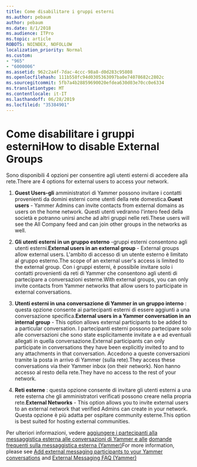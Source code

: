 ```yaml
---
title: Come disabilitare i gruppi esterni
ms.author: pebaum
author: pebaum
ms.date: 8/1/2018
ms.audience: ITPro
ms.topic: article
ROBOTS: NOINDEX, NOFOLLOW
localization_priority: Normal
ms.custom:
- "965"
- "6000006"
ms.assetid: 962c2a4f-7dac-4ccc-98a8-d0d283c95808
ms.openlocfilehash: 111b558fc94d0305363097ba0e74078682c2802c
ms.sourcegitcommit: 5fb7a4b28859690020efdea630d03e70cc0e6334
ms.translationtype: MT
ms.contentlocale: it-IT
ms.lasthandoff: 06/28/2019
ms.locfileid: "35384901"
---
```

# <a name="how-to-disable-external-groups"></a><span data-ttu-id="e3099-102">Come disabilitare i gruppi esterni</span><span class="sxs-lookup"><span data-stu-id="e3099-102">How to disable External Groups</span></span>

<span data-ttu-id="e3099-103">Sono disponibili 4 opzioni per consentire agli utenti esterni di accedere alla rete.</span><span class="sxs-lookup"><span data-stu-id="e3099-103">There are 4 options for external users to access your network.</span></span>
  
1. <span data-ttu-id="e3099-104">**Guest Users-gli** amministratori di Yammer possono invitare i contatti provenienti da domini esterni come utenti della rete domestica.</span><span class="sxs-lookup"><span data-stu-id="e3099-104">**Guest users** - Yammer Admins can invite contacts from external domains as users on the home network.</span></span> <span data-ttu-id="e3099-105">Questi utenti vedranno l'intero feed della società e potranno unirsi anche ad altri gruppi nelle reti.</span><span class="sxs-lookup"><span data-stu-id="e3099-105">These users will see the All Company feed and can join other groups in the networks as well.</span></span>

2. <span data-ttu-id="e3099-106">**Gli utenti esterni in un gruppo esterno** -gruppi esterni consentono agli utenti esterni.</span><span class="sxs-lookup"><span data-stu-id="e3099-106">**External users in an external group** - External groups allow external users.</span></span> <span data-ttu-id="e3099-107">L'ambito di accesso di un utente esterno è limitato al gruppo esterno.</span><span class="sxs-lookup"><span data-stu-id="e3099-107">The scope of an external user's access is limited to the external group.</span></span> <span data-ttu-id="e3099-108">Con i gruppi esterni, è possibile invitare solo i contatti provenienti da reti di Yammer che consentono agli utenti di partecipare a conversazioni esterne.</span><span class="sxs-lookup"><span data-stu-id="e3099-108">With external groups, you can only invite contacts from Yammer networks that allow users to participate in external conversations.</span></span>

3. <span data-ttu-id="e3099-109">**Utenti esterni in una conversazione di Yammer in un gruppo interno** : questa opzione consente ai partecipanti esterni di essere aggiunti a una conversazione specifica.</span><span class="sxs-lookup"><span data-stu-id="e3099-109">**External users in a Yammer conversation in an internal group** - This option allows external participants to be added to a particular conversation.</span></span> <span data-ttu-id="e3099-110">I partecipanti esterni possono partecipare solo alle conversazioni che sono state esplicitamente invitate a e ad eventuali allegati in quella conversazione.</span><span class="sxs-lookup"><span data-stu-id="e3099-110">External participants can only participate in conversations they have been explicitly invited to and to any attachments in that conversation.</span></span> <span data-ttu-id="e3099-111">Accedono a queste conversazioni tramite la posta in arrivo di Yammer (sulla rete).</span><span class="sxs-lookup"><span data-stu-id="e3099-111">They access these conversations via their Yammer inbox (on their network).</span></span> <span data-ttu-id="e3099-112">Non hanno accesso al resto della rete.</span><span class="sxs-lookup"><span data-stu-id="e3099-112">They have no access to the rest of your network.</span></span>

4. <span data-ttu-id="e3099-113">**Reti esterne** : questa opzione consente di invitare gli utenti esterni a una rete esterna che gli amministratori verificati possono creare nella propria rete.</span><span class="sxs-lookup"><span data-stu-id="e3099-113">**External Networks** - This option allows you to invite external users to an external network that verified Admins can create in your network.</span></span> <span data-ttu-id="e3099-114">Questa opzione è più adatta per ospitare community esterne.</span><span class="sxs-lookup"><span data-stu-id="e3099-114">This option is best suited for hosting external communities.</span></span>

<span data-ttu-id="e3099-115">Per ulteriori informazioni, vedere [aggiungere i partecipanti alla messaggistica esterna alle conversazioni di Yammer e alle](https://support.office.com/article/add-external-messaging-participants-to-your-yammer-conversations-423653bb-86b2-4eac-9d7e-dca121f7c16c?ui=en-US&amp;rs=en-US&amp;ad=US) [domande frequenti sulla messaggistica esterna (Yammer)](https://support.office.com/article/External-messaging-FAQ-Yammer-35b59d6c-bb1c-4541-bf19-9f67d2f2b199)</span><span class="sxs-lookup"><span data-stu-id="e3099-115">For more information, please see [Add external messaging participants to your Yammer conversations](https://support.office.com/article/add-external-messaging-participants-to-your-yammer-conversations-423653bb-86b2-4eac-9d7e-dca121f7c16c?ui=en-US&amp;rs=en-US&amp;ad=US) and [External Messaging FAQ (Yammer)](https://support.office.com/article/External-messaging-FAQ-Yammer-35b59d6c-bb1c-4541-bf19-9f67d2f2b199)</span></span>
  